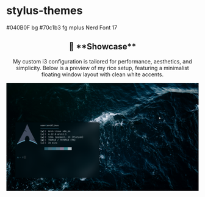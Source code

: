 # stylus-themes
#040B0F bg
#70c1b3 fg
mplus Nerd Font 17

<div style="text-align: center; margin-bottom: 50px;">
  <h2>🎨 **Showcase**</h2>
  <p>My custom i3 configuration is tailored for performance, aesthetics, and simplicity. Below is a preview of my rice setup, featuring a minimalist floating window layout with clean white accents.</p>
  <img src="arch1.png" alt="Rice Setup Preview" width="800">
</div>  
